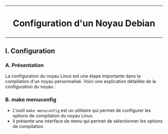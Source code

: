 ------------------------------------------------------------------------------------------------------------------------------------------
# <p align='center'> Configuration d'un Noyau Debian </p>

------------------------------------------------------------------------------------------------------------------------------------------
## I. Configuration
### A. Présentation
La configuration du noyau Linux est une étape importante dans la compilation d'un noyau personnalisé. Voici une explication détaillée de la configuration du noyau :

### B. make menuconfig

- L'outil `make menuconfig` est un utilitaire qui permet de configurer les options de compilation du noyau Linux. 
- Il présente une interface de menu qui permet de sélectionner les options de compilation.

